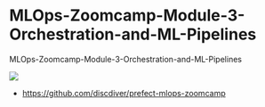 # MLOps-Zoomcamp-Module-3-Orchestration-and-ML-Pipelines
MLOps-Zoomcamp-Module-3-Orchestration-and-ML-Pipelines

![](https://i.ibb.co/CJXMLp4/download.png)


- https://github.com/discdiver/prefect-mlops-zoomcamp
